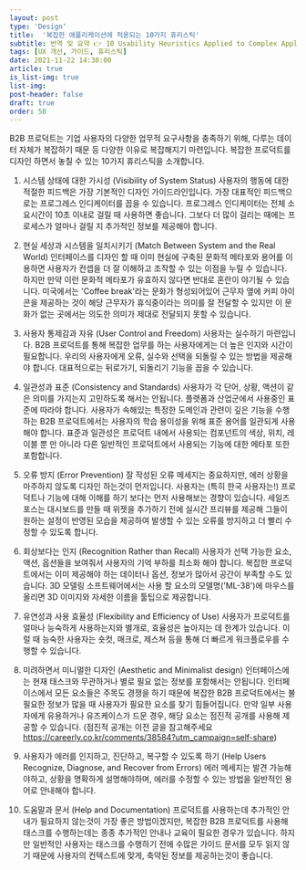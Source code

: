 ```yaml
---
layout: post
type: 'Design'
title:  '복잡한 애플리케이션에 적용되는 10가지 휴리스틱'
subtitle: 번역 및 요약 👉 10 Usability Heuristics Applied to Complex Applications
tags: [UX 개선, 가이드, 휴리스틱]
date: 2021-11-22 14:30:00
article: true
is_list-img: true
list-img: 
post-header: false
draft: true
order: 58
---
```


B2B 프로덕트는 기업 사용자의 다양한 업무적 요구사항을 충족하기 위해, 다루는 데이터 자체가 복잡하기 때문 등 다양한 이유로 복잡해지기 마련입니다. 복잡한 프로덕트를 디자인 하면서 놓칠 수 있는 10가지 휴리스틱을 소개합니다.

1. 시스템 상태에 대한 가시성 (Visibility of System Status)
사용자의 행동에 대한 적절한 피드백은 가장 기본적인 디자인 가이드라인입니다. 가장 대표적인 피드백으로는 프로그레스 인디케이터를 꼽을 수 있습니다. 프로그레스 인디케이터는 전체 소요시간이 10초 이내로 걸릴 때 사용하면 좋습니다. 그보다 더 많이 걸리는 때에는 프로세스가 얼마나 걸릴 지 추가적인 정보를 제공해야 합니다.

2. 현실 세상과 시스템을 일치시키기 (Match Between System and the Real World)
인터페이스를 디자인 할 때 이미 현실에 구축된 문화적 메타포와 용어를 이용하면 사용자가 컨셉을 더 잘 이해하고 조작할 수 있는 이점을 누릴 수 있습니다. 하지만 만약 이런 문화적 메타포가 유효하지 않다면 반대로 혼란이 야기될 수 있습니다. 미국에서는 'Coffee break'라는 문화가 형성되어있어 근무자 옆에 커피 아이콘을 제공하는 것이 해당 근무자가 휴식중이라는 의미를 잘 전달할 수 있지만 이 문화가 없는 곳에서는 의도한 의미가 제대로 전달되지 못할 수 있습니다.

3. 사용자 통제감과 자유 (User Control and Freedom)
사용자는 실수하기 마련입니다. B2B 프로덕트를 통해 복잡한 업무를 하는 사용자에게는 더 높은 인지와 시간이 필요합니다. 우리의 사용자에게 오류, 실수와 선택을 되돌릴 수 있는 방법을 제공해야 합니다. 대표적으로는 뒤로가기, 되돌리기 기능을 꼽을 수 있습니다.

4. 일관성과 표준 (Consistency and Standards)
사용자가 각 단어, 상황, 액션이 같은 의미를 가지는지 고민하도록 해서는 안됩니다. 플랫폼과 산업군에서 사용중인 표준에 따라야 합니다. 사용자가 속해있는 특정한 도메인과 관련이 깊은 기능을 수행하는 B2B 프로덕트에서는 사용자의 학습 용이성을 위해 표준 용어를 일관되게 사용해야 합니다. 표준과 일관성은 프로덕트 내에서 사용되는 컴포넌트의 색상, 위치, 레이블 뿐 만 아니라 다른 일반적인 프로덕트에서 사용되는 기능에 대한 메타포 또한 포함합니다.

5. 오류 방지 (Error Prevention)
잘 작성된 오류 메세지는 중요하지만, 에러 상황을 마주하지 않도록 디자인 하는것이 먼저입니다. 사용자는 (특히 한국 사용자는!) 프로덕트나 기능에 대해 이해를 하기 보다는 먼저 사용해보는 경향이 있습니다. 세일즈포스는 대시보드를 만들 때 위젯을 추가하기 전에 실시간 프리뷰를 제공해 그들이 원하는 설정이 반영된 모습을 제공하여 발생할 수 있는 오류를 방지하고 더 빨리 수정할 수 있도록 합니다.

6. 회상보다는 인지 (Recognition Rather than Recall)
사용자가 선택 가능한 요소, 액션, 옵션들을 보여줘서 사용자의 기억 부하를 최소화 해야 합니다. 복잡한 프로덕트에서는 이미 제공해야 하는 데이터나 옵션, 정보가 많아서 공간이 부족할 수도 있습니다. 3D 모델링 소프트웨어에서는 사용 할 요소의 모델명('ML-38')에 마우스를 올리면 3D 이미지와 자세한 이름을 툴팁으로 제공합니다.

7. 유연성과 사용 효율성 (Flexibility and Efficiency of Use)
사용자가 프로덕트를 얼마나 능숙하게 사용하는지와 별개로, 효율성은 높아지는 데 한계가 있습니다. 이럴 때 능숙한 사용자는 숏컷, 매크로, 제스쳐 등을 통해 더 빠르게 워크플로우를 수행할 수 있습니다. 

8. 미려하면서 미니멀한 디자인 (Aesthetic and Minimalist design)
인터페이스에는 현재 태스크와 무관하거나 별로 필요 없는 정보를 포함해서는 안됩니다. 인터페이스에서 모든 요소들은 주목도 경쟁을 하기 때문에 복잡한 B2B 프로덕트에서는 불필요한 정보가 많을 때 사용자가 필요한 요소를 찾기 힘들어집니다. 만약 일부 사용자에게 유용하거나 유즈케이스가 드문 경우, 해당 요소는 점진적 공개를 사용해 제공할 수 있습니다. (점진적 공개는 이전 글을 참고해주세요 https://careerly.co.kr/comments/38584?utm_campaign=self-share)

9. 사용자가 에러를 인지하고, 진단하고, 복구할 수 있도록 하기 (Help Users Recognize, Diagnose, and Recover from Errors)
에러 메세지는 발견 가능해야하고, 상황을 명확하게 설명해야하며, 에러를 수정할 수 있는 방법을 일반적인 용어로 안내해야 합니다. 

10. 도움말과 문서 (Help and Documentation)
프로덕트를 사용하는데 추가적인 안내가 필요하지 않는것이 가장 좋은 방법이겠지만, 복잡한 B2B 프로덕트를 사용해 태스크를 수행하는데는 종종 추가적인 안내나 교육이 필요한 경우가 있습니다. 하지만 일반적인 사용자는 태스크를 수행하기 전에 수많은 가이드 문서를 모두 읽지 않기 때문에 사용자의 컨텍스트에 맞게, 축약된 정보를 제공하는것이 좋습니다.